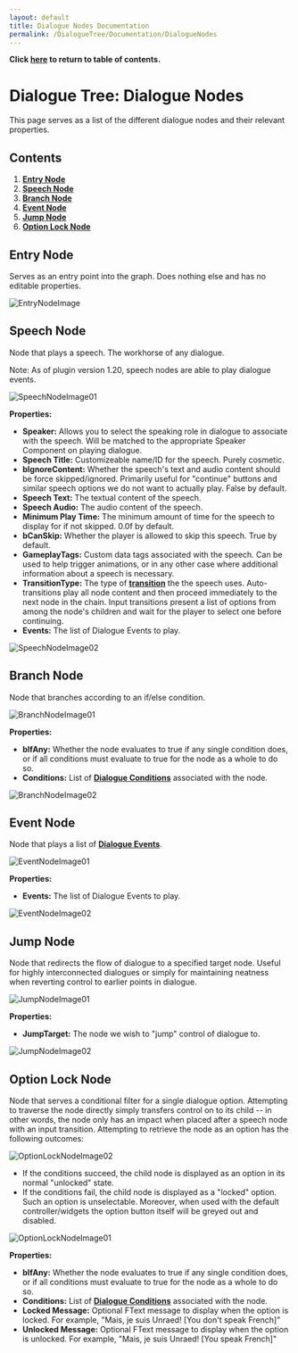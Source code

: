 ```yaml
---
layout: default
title: Dialogue Nodes Documentation
permalink: /DialogueTree/Documentation/DialogueNodes
---
```

**Click [here](Contents.md) to return to table of contents.** 

# Dialogue Tree: Dialogue Nodes
This page serves as a list of the different dialogue nodes and their relevant properties. 

## Contents 
1. [**Entry Node**](DialogueNodes.md#entry-node)
2. [**Speech Node**](DialogueNodes.md#speech-node)
3. [**Branch Node**](DialogueNodes.md#branch-node)
4. [**Event Node**](DialogueNodes.md#event-node)
5. [**Jump Node**](DialogueNodes.md#jump-node)
6. [**Option Lock Node**](DialogueNodes.md#option-lock-node)


## Entry Node
Serves as an entry point into the graph. Does nothing else and has no editable properties.

![EntryNodeImage](Images/EntryNodeImage.png)

## Speech Node 
Node that plays a speech. The workhorse of any dialogue. 

Note: As of plugin version 1.20, speech nodes are able to play dialogue events. 

![SpeechNodeImage01](Images/SpeechNodeImage01.png)

**Properties:**
  * **Speaker:** Allows you to select the speaking role in dialogue to associate with the speech. Will be matched to the appropriate Speaker Component on playing dialogue.
  * **Speech Title:** Customizeable name/ID for the speech. Purely cosmetic.
  * **bIgnoreContent:** Whether the speech's text and audio content should be force skipped/ignored. Primarily useful for "continue" buttons and similar speech options we do not want to actually play. False by default.
  * **Speech Text:** The textual content of the speech.
  * **Speech Audio:** The audio content of the speech.
  * **Minimum Play Time:** The minimum amount of time for the speech to display for if not skipped. 0.0f by default. 
  * **bCanSkip:** Whether the player is allowed to skip this speech. True by default.
  * **GameplayTags:** Custom data tags associated with the speech. Can be used to help trigger animations, or in any other case where additional information about a speech is necessary.  
  * **TransitionType:** The type of [**transition**](SpeechTransitions.md#speech-transitions) the the speech uses. Auto-transitions play all node content and then proceed immediately to the next node in the chain. Input transitions present a list of options from among the node's children and wait for the player to select one before continuing.
  * **Events:** The list of Dialogue Events to play.

![SpeechNodeImage02](Images/SpeechNodeImage02.png)

## Branch Node
Node that branches according to an if/else condition. 

![BranchNodeImage01](Images/BranchNodeImage01.png)

**Properties:**
 * **bIfAny:** Whether the node evaluates to true if any single condition does, or if all conditions must evaluate to true for the node as a whole to do so.
 * **Conditions:** List of [**Dialogue Conditions**](DialogueCondition.md) associated with the node.

![BranchNodeImage02](Images/BranchNodeImage02.png)

## Event Node
Node that plays a list of [**Dialogue Events**](DialogueEvent.md). 

![EventNodeImage01](Images/EventNodeImage01.png)

**Properties:**
 * **Events:** The list of Dialogue Events to play.

![EventNodeImage02](Images/EventNodeImage02.png)

## Jump Node
Node that redirects the flow of dialogue to a specified target node. Useful for highly interconnected dialogues or simply for maintaining neatness 
when reverting control to earlier points in dialogue. 

![JumpNodeImage01](Images/JumpNodeImage01.png)

**Properties:**
 * **JumpTarget:** The node we wish to "jump" control of dialogue to. 

![JumpNodeImage02](Images/JumpNodeImage02.png)

## Option Lock Node
Node that serves a conditional filter for a single dialogue option. Attempting to traverse the node directly simply transfers control on to its child -- in other words, the node only has an impact when placed after a speech node with an input transition. Attempting to retrieve the node as an option has the following outcomes:

![OptionLockNodeImage02](Images/OptionLockNodeImage02.png)

- If the conditions succeed, the child node is displayed as an option in its normal "unlocked" state.
- If the conditions fail, the child node is displayed as a "locked" option. Such an option is unselectable. Moreover, when used with the default controller/widgets the option button itself will be greyed out and disabled. 

![OptionLockNodeImage01](Images/OptionLockNodeImage01.png)

**Properties:**
 * **bIfAny:** Whether the node evaluates to true if any single condition does, or if all conditions must evaluate to true for the node as a whole to do so.
 * **Conditions:** List of [**Dialogue Conditions**](DialogueCondition.md) associated with the node.
 * **Locked Message:** Optional FText message to display when the option is locked. For example, "Mais, je suis Unraed! [You don't speak French]"
 * **Unlocked Message:** Optional FText message to display when the option is unlocked. For example, "Mais, je suis Unraed! [You speak French]"
